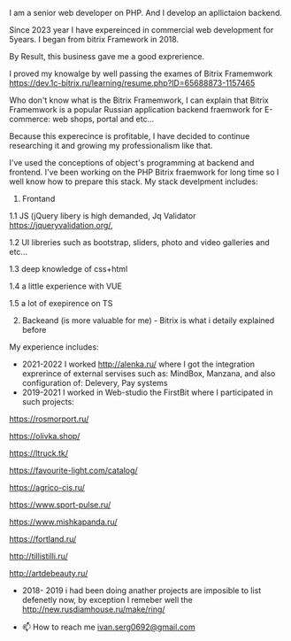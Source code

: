 <!---
ivanserg0692/ivanserg0692 is a ✨ special ✨ repository because its `README.md` (this file) appears on your GitHub profile.
You can click the Preview link to take a look at your changes.
--->
I am a senior web developer on PHP. And I develop an apllictaion backend. 

Since 2023 year I have expereinced in commercial web development for 5years. I began from bitrix Framework in 2018. 

By Result, this business gave me a good exprerience.

I proved my knowalge by well passing the exames of Bitrix Framemwork https://dev.1c-bitrix.ru/learning/resume.php?ID=65688873-1157465

Who don't know what is the Bitrix Framemwork, I can explain that Bitrix Framemwork is a popular Russian application backend fraemwork for E-commerce: web shops, portal and etc...

Because this experecince is profitable, I have decided to continue researching it and growing my professionalism like that. 

I've used the conceptions of object's programming at backend and frontend. 
I've been working on the PHP Bitrix fraemwork for long time so I well know how to prepare this stack.
My stack develpment includes:
1. Frontand 

1.1 JS (jQuery libery is high demanded, Jq Validator https://jqueryvalidation.org/, 

1.2  UI libreries such as bootstrap, sliders, photo and video galleries and etc...

1.3 deep knowledge of css+html 

1.4 a little experience with VUE

1.5 a lot of exepirence on TS 

2. Backeand (is more valuable for me) - Bitrix is what i detaily explained before

My experience includes:

- 2021-2022 I worked http://alenka.ru/  where I got the integration exprerince of external servises such as: MindBox, Manzana, and also configuration of: Delevery, Pay systems 
- 2019-2021 I worked in Web-studio the FirstBit where I participated in such projects:

https://rosmorport.ru/

https://olivka.shop/

https://ltruck.tk/

https://favourite-light.com/catalog/

https://agrico-cis.ru/

https://www.sport-pulse.ru/

https://www.mishkapanda.ru/

https://fortland.ru/

http://tillistilli.ru/

http://artdebeauty.ru/

- 2018- 2019 i had been doing anather projects are imposible to list defenetly now, by exception I remeber well the http://new.rusdiamhouse.ru/make/ring/ 

- 📫 How to reach me ivan.serg0692@gmail.com

